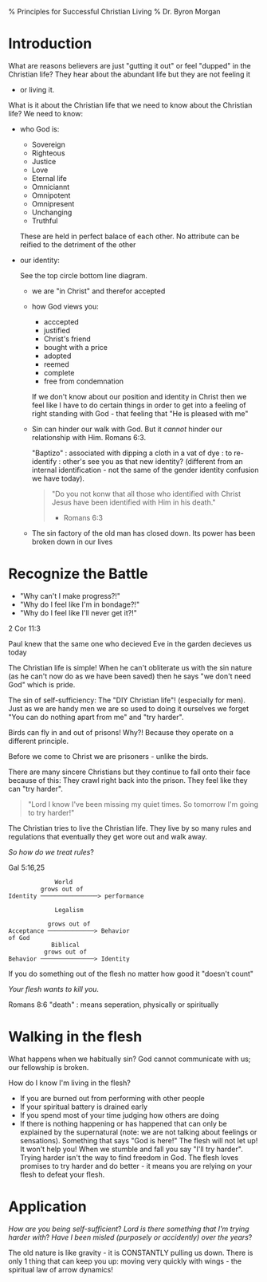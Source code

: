 % Principles for Successful Christian Living
% Dr. Byron Morgan

# Introduction

What are reasons believers are just "gutting it out" or feel "dupped" in the
Christian life?  They hear about the abundant life but they are not feeling it
- or living it.

What is it about the Christian life that we need to know about the Christian
life?  We need to know:

  * who God is:
  
    * Sovereign
    * Righteous
    * Justice
    * Love
    * Eternal life
    * Omniciannt
    * Omnipotent
    * Omnipresent
    * Unchanging
    * Truthful

    These are held in perfect balace of each other. No attribute can be reified
    to the detriment of the other
  * our identity:

    See the top circle bottom line diagram.

    * we are "in Christ" and therefor accepted
    * how God views you:

      * acccepted
      * justified
      * Christ's friend
      * bought with a price
      * adopted
      * reemed
      * complete
      * free from condemnation

      If we don't know about our position and identity in Christ then we feel
      like I have to do certain things in order to get into a feeling of right
      standing with God - that feeling that "He is pleased with me"
    * Sin can hinder our walk with God. But it _cannot_ hinder our relationship
      with Him. Romans 6:3.

      "Baptizo"
      : associated with dipping a cloth in a vat of dye
      : to re-identify
      : other's see you as that new identity? (different from an internal
        identification - not the same of the gender identity confusion we have
        today).

      > "Do you not konw that all those who identified with Christ Jesus have been
      > identified with Him in his death."
      > - Romans 6:3
    * The sin factory of the old man has closed down. Its power has been broken
      down in our lives

# Recognize the Battle

* "Why can't I make progress?!"
* "Why do I feel like I'm in bondage?!"
* "Why do I feel like I'll never get it?!"

2 Cor 11:3

Paul knew that the same one who decieved Eve in the garden decieves us today

The Christian life is simple! When he can't obliterate us with the sin nature
(as he can't now do as we have been saved) then he says "we don't need God"
which is pride.

The sin of self-sufficiency: The "DIY Christian life"! (especially for men).
Just as we are handy men we are so used to doing it ourselves we forget "You
can do nothing apart from me" and "try harder".

Birds can fly in and out of prisons! Why?! Because they operate on a different
principle.

Before we come to Christ we are prisoners - unlike the birds.

There are many sincere Christians but they continue to fall onto their face
because of this: They crawl right back into the prison. They feel like they
can "try harder".

  > "Lord I know I've been missing my quiet times. So tomorrow I'm going to try
  > harder!"

The Christian tries to live the Christian life. They live by so many rules and
regulations that eventually they get wore out and walk away.

_So how do we treat rules_?

Gal 5:16,25

```
             World
         grows out of
Identity ────────────────> performance

             Legalism

           grows out of
Acceptance ─────────────> Behavior
of God     
            Biblical
          grows out of
Behavior ───────────────> Identity
```

If you do something out of the flesh no matter how good it "doesn't count"

_Your flesh wants to kill you_. 

Romans 8:6 "death"
: means seperation, physically or spiritually


# Walking in the flesh

What happens when we habitually sin? God cannot communicate with us; our
fellowship is broken.

How do I know I'm living in the flesh?

  * If you are burned out from performing with other people
  * If your spiritual battery is drained early
  * If you spend most of your time judging how others are doing
  * If there is nothing happening or has happened that can only be explained by
    the supernatural (note: we are not talking about feelings or sensations).
    Something that says "God is here!" 
The flesh will not let up! It won't help you! When we stumble and fall you say
"I'll try harder". Trying harder isn't the way to find freedom in God. The
flesh loves promises to try harder and do better - it means you are relying on
your flesh to defeat your flesh.

# Application

_How are you being self-sufficient_?
_Lord is there something that I'm trying harder with_?
_Have I been misled (purposely or accidently) over the years_? 

The old nature is like gravity - it is CONSTANTLY pulling us down. There is
only 1 thing that can keep you up: moving very quickly with wings - the
spiritual law of arrow dynamics!
